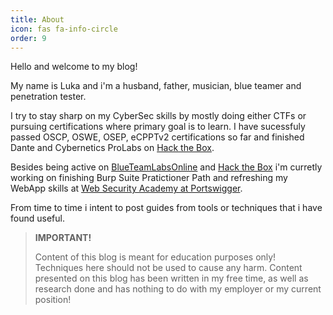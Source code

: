 ```yaml
---
title: About
icon: fas fa-info-circle
order: 9
---
```

Hello and welcome to my blog!

My name is Luka and i'm a husband, father, musician, blue teamer and penetration tester.

I try to stay sharp on my CyberSec skills by mostly doing either CTFs or pursuing certifications where primary goal is to learn.
I have sucessfuly passed OSCP, OSWE, OSEP, eCPPTv2 certifications so far and finished Dante and Cybernetics ProLabs on [Hack the Box](https://app.hackthebox.com/).

Besides being active on [BlueTeamLabsOnline](https://blueteamlabs.online/) and [Hack the Box](https://app.hackthebox.com/) i'm curretly working on finishing Burp Suite Pratictioner Path and refreshing my WebApp skills at [Web Security Academy at Portswigger](https://portswigger.net/web-security).

From time to time i intent to post guides from tools or techniques that i have found useful.

> **IMPORTANT!**
> 
> Content of this blog is meant for education purposes only! Techniques here should not be used to cause any harm.
Content presented on this blog has been written in my free time, as well as research done and has nothing to do with my employer or my current position!

